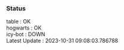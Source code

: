 ### Status


table : OK  
hogwarts : OK  
icy-bot : DOWN  
Latest Update : 2023-10-31 09:08:03.786788
